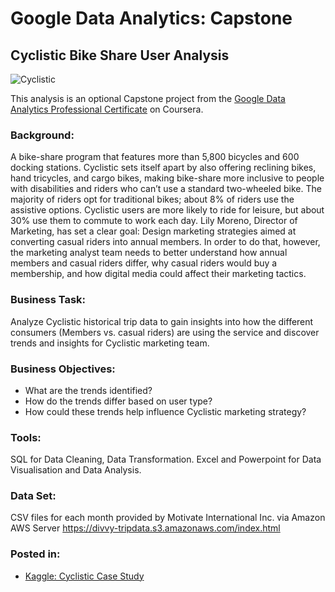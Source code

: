 # Google Data Analytics: Capstone
## Cyclistic Bike Share User Analysis

![Cyclistic](https://github.com/gregschlitt/Google-DA-Capstone---Cyclistic-Bike-Share/blob/main/Cyclistic%20Logo.png)

This analysis is an optional Capstone project from the [Google Data Analytics Professional Certificate](https://www.coursera.org/professional-certificates/google-data-analytics) on Coursera. 

### Background:
A bike-share program that features more than 5,800 bicycles and 600 docking stations. Cyclistic sets itself apart by also offering reclining bikes, hand tricycles, and cargo bikes, making bike-share more inclusive to people with disabilities and riders who can’t use a standard two-wheeled bike. The majority of riders opt for traditional bikes; about 8% of riders use the assistive options. Cyclistic users are more likely to ride for leisure, but about 30% use them to commute to work each day.
Lily Moreno, Director of Marketing, has set a clear goal: Design marketing strategies aimed at converting casual riders into annual members. In order to do that, however, the marketing analyst team needs to better understand how annual members and casual riders differ, why casual riders would buy a membership, and how digital media could affect their marketing tactics. 

### Business Task:
Analyze Cyclistic historical trip data to gain insights into how the different consumers (Members vs. casual riders) are using the service and discover trends and insights for Cyclistic marketing team.

### Business Objectives:
- What are the trends identified?
- How do the trends differ based on user type?
- How could these trends help influence Cyclistic marketing strategy?

### Tools:
SQL for Data Cleaning, Data Transformation. Excel and Powerpoint for Data Visualisation and Data Analysis.

### Data Set:
CSV files for each month provided by Motivate International Inc. via Amazon AWS Server
https://divvy-tripdata.s3.amazonaws.com/index.html

### Posted in:
- [Kaggle: Cyclistic Case Study](https://www.kaggle.com/gregschlitt/case-study-cyclistic-using-sql)


